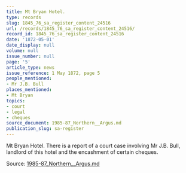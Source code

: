 ```yaml
---
title: Mt Bryan Hotel.
type: records
slug: 1845_76_sa_register_content_24516
url: /records/1845_76_sa_register_content_24516/
record_id: 1845_76_sa_register_content_24516
date: '1872-05-01'
date_display: null
volume: null
issue_number: null
page: '5'
article_type: news
issue_reference: 1 May 1872, page 5
people_mentioned:
- Mr J.B. Bull
places_mentioned:
- Mt Bryan
topics:
- court
- legal
- cheques
source_document: 1985-87_Northern__Argus.md
publication_slug: sa-register
---
```


Mt Bryan Hotel.  There is a report of a court case involving Mr J.B. Bull, landlord of this hotel and the encashment of certain cheques.

Source: [1985-87_Northern__Argus.md](/downloads/markdown/1985-87_Northern__Argus.md)
